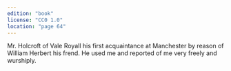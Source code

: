 ```yaml
---
edition: "book"
license: "CC0 1.0"
location: "page 64"
---
```

Mr.
Holcroft of Vale Royall his first acquaintance at Manchester by
reason of William Herbert his frend. He used me and reported
of me very freely and wurshiply.
